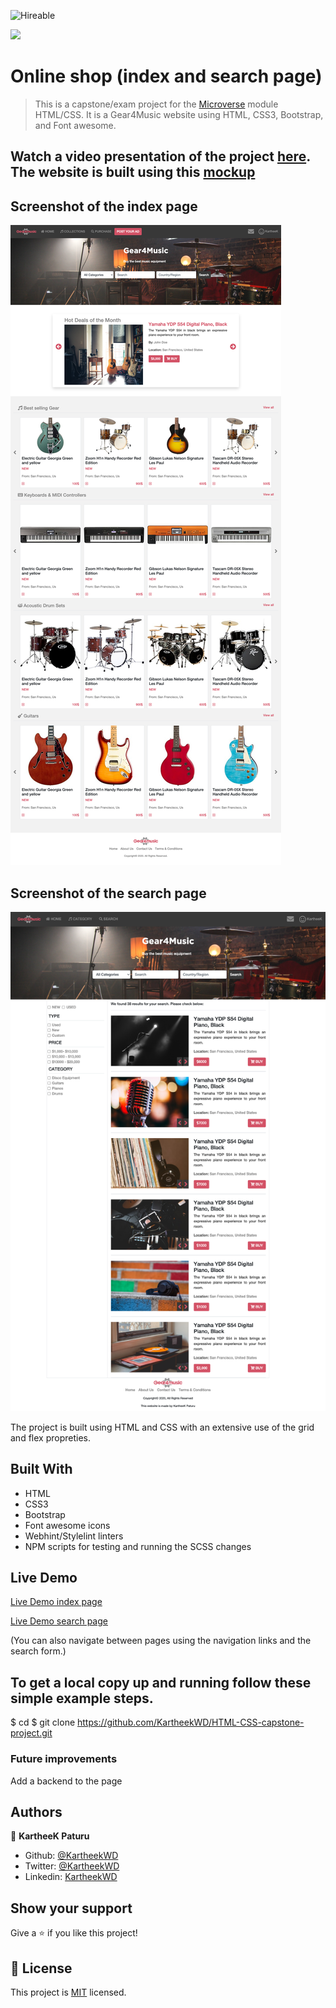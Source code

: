 ![Hireable](https://img.shields.io/badge/Hireable-yes-success)

![](https://img.shields.io/badge/-Microverse%20projects-blueviolet)
# Online shop (index and search page) 

> This is a capstone/exam project for the [Microverse](https://www.microverse.org) module HTML/CSS. It is a Gear4Music website using HTML, CSS3, Bootstrap, and Font awesome.

## Watch a video presentation of the project [here](https://www.loom.com/share/36ccb168053545768be5f97d5be29a99). The website is built using this [mockup](https://www.behance.net/gallery/24796463/ZATTIX)

## Screenshot of the index page

![screenshot](index.png)

## Screenshot of the search page

![screenshot](search.png)

The project is built using HTML and CSS with an extensive use of the grid and flex propreties. 
## Built With

- HTML
- CSS3
- Bootstrap
- Font awesome icons
- Webhint/Stylelint linters
- NPM scripts for testing and running the SCSS changes



## Live Demo

[Live Demo index page](https://rawcdn.githack.com/KartheekWD/HTML-CSS-capstone-project/a50d1b6d1201999a993ac7b8ed134d909a705167/index.html)

[Live Demo search page](https://rawcdn.githack.com/KartheekWD/HTML-CSS-capstone-project/a50d1b6d1201999a993ac7b8ed134d909a705167/search.html)

(You can also navigate between pages using the navigation links and the search form.)

## To get a local copy up and running follow these simple example steps.


$ cd $ git clone https://github.com/KartheekWD/HTML-CSS-capstone-project.git

### Future improvements

Add a backend to the page

## Authors

👤 **KartheeK Paturu**

- Github: [@KartheekWD](https://github.com/kartheekwd)
- Twitter: [@KartheekWD](https://twitter.com/kartheekwd)
- Linkedin: [KartheekWD](https://www.linkedin.com/in/kartheekwd/)

## Show your support

Give a ⭐️ if you like this project!

## 📝 License

This project is [MIT](lic.url) licensed.
